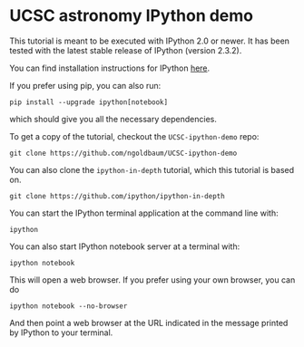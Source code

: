 # UCSC astronomy IPython demo

This tutorial is meant to be executed with IPython 2.0 or newer.  It has been
tested with the latest stable release of IPython (version 2.3.2).

You can find installation instructions for IPython
[here](http://ipython.org/install.html).

If you prefer using pip, you can also run:

	pip install --upgrade ipython[notebook]

which should give you all the necessary dependencies.

To get a copy of the tutorial, checkout the `UCSC-ipython-demo` repo:

    git clone https://github.com/ngoldbaum/UCSC-ipython-demo

You can also clone the `ipython-in-depth` tutorial, which this tutorial is based
on.

    git clone https://github.com/ipython/ipython-in-depth

You can start the IPython terminal application at the command line with:

    ipython

You can also start IPython notebook server at a terminal with:

    ipython notebook

This will open a web browser.  If you prefer using your own browser, you can do

    ipython notebook --no-browser

And then point a web browser at the URL indicated in the message printed by
IPython to your terminal.

